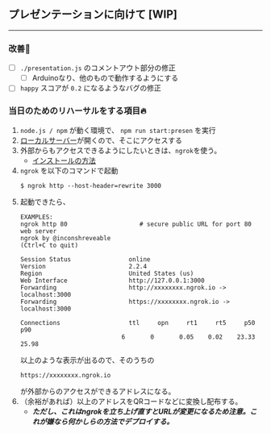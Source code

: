 ## プレゼンテーションに向けて [WIP]

---

### 改善🔧

- [ ] `./presentation.js` のコメントアウト部分の修正
    - [ ] Arduinoなり、他のもので動作するようにする
- [ ] `happy` スコアが `0.2` になるようなバグの修正

### 当日のためのリハーサルをする項目🔥
1. `node.js / npm` が動く環境で、 `npm run start:presen` を実行
2. [ローカルサーバー](http://localhost:3000)が開くので、そこにアクセスする
3. 外部からもアクセスできるようにしたいときは、`ngrok`を使う。
    - [インストールの方法](https://qiita.com/taketakekaho/items/b52a7ff840ad970a7a06)
4. `ngrok` を以下のコマンドで起動
    ```
    $ ngrok http --host-header=rewrite 3000
    ```
5. 起動できたら、
    ```
    EXAMPLES:
    ngrok http 80                    # secure public URL for port 80 web server
    ngrok by @inconshreveable                                                                                                                                           (Ctrl+C to quit)

    Session Status                online
    Version                       2.2.4
    Region                        United States (us)
    Web Interface                 http://127.0.0.1:3000
    Forwarding                    http://xxxxxxxx.ngrok.io -> localhost:3000
    Forwarding                    https://xxxxxxxx.ngrok.io -> localhost:3000

    Connections                   ttl     opn     rt1     rt5     p50     p90
                                6       0       0.05    0.02    23.33   25.98
    ```
    以上のような表示が出るので、そのうちの
    ```
    https://xxxxxxxx.ngrok.io
    ```
    が外部からのアクセスができるアドレスになる。
6. （余裕があれば）以上のアドレスをQRコードなどに変換し配布する。
    - ***ただし、これはngrokを立ち上げ直すとURLが変更になるため注意。これが嫌なら何かしらの方法でデプロイする。***
